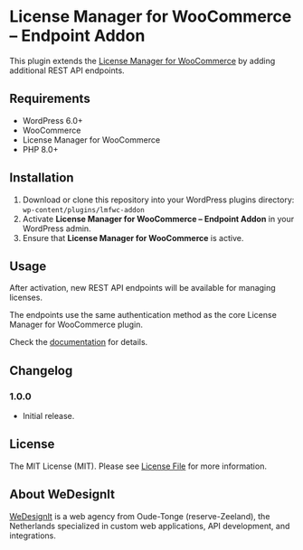 # License Manager for WooCommerce – Endpoint Addon

This plugin extends the [License Manager for WooCommerce][link-lmfwc] by adding additional REST API endpoints.

## Requirements

- WordPress 6.0+
- WooCommerce
- License Manager for WooCommerce
- PHP 8.0+

## Installation

1. Download or clone this repository into your WordPress plugins directory:  
   `wp-content/plugins/lmfwc-addon`  
2. Activate **License Manager for WooCommerce – Endpoint Addon** in your WordPress admin.  
3. Ensure that **License Manager for WooCommerce** is active.

## Usage

After activation, new REST API endpoints will be available for managing licenses.  

The endpoints use the same authentication method as the core License Manager for WooCommerce plugin.  

Check the [documentation](docs/endpoints.md) for details.

## Changelog

### 1.0.0
- Initial release.

## License

The MIT License (MIT). Please see [License File](license.md) for more information.

## About WeDesignIt

[WeDesignIt][link-wdi] is a web agency from Oude-Tonge (reserve-Zeeland), the Netherlands specialized in custom web applications, API development, and integrations.

[link-lmfwc]: https://licensemanager.at
[link-wdi]: https://www.wedesignit.nl
